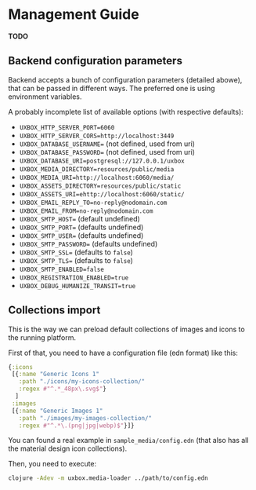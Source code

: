 # Management Guide #

**TODO**


## Backend configuration parameters ##

Backend accepts a bunch of configuration parameters (detailed abowe),
that can be passed in different ways. The preferred one is using
environment variables.


A probably incomplete list of available options (with respective defaults):

- `UXBOX_HTTP_SERVER_PORT=6060`
- `UXBOX_HTTP_SERVER_CORS=http://localhost:3449`
- `UXBOX_DATABASE_USERNAME=` (not defined, used from uri)
- `UXBOX_DATABASE_PASSWORD=` (not defined, used from uri)
- `UXBOX_DATABASE_URI=postgresql://127.0.0.1/uxbox`
- `UXBOX_MEDIA_DIRECTORY=resources/public/media`
- `UXBOX_MEDIA_URI=http://localhost:6060/media/`
- `UXBOX_ASSETS_DIRECTORY=resources/public/static`
- `UXBOX_ASSETS_URI=ehttp://localhost:6060/static/`
- `UXBOX_EMAIL_REPLY_TO=no-reply@nodomain.com`
- `UXBOX_EMAIL_FROM=no-reply@nodomain.com`
- `UXBOX_SMTP_HOST=`     (default undefined)
- `UXBOX_SMTP_PORT=`     (defaults undefined)
- `UXBOX_SMTP_USER=`     (defaults undefined)
- `UXBOX_SMTP_PASSWORD=` (defaults undefined)
- `UXBOX_SMTP_SSL=`      (defaults to `false`)
- `UXBOX_SMTP_TLS=`      (defaults to `false`)
- `UXBOX_SMTP_ENABLED=false`
- `UXBOX_REGISTRATION_ENABLED=true`
- `UXBOX_DEBUG_HUMANIZE_TRANSIT=true`


## Collections import ##

This is the way we can preload default collections of images and icons to the
running platform.

First of that, you need to have a configuration file (edn format) like
this:

```clojure
{:icons
 [{:name "Generic Icons 1"
   :path "./icons/my-icons-collection/"
   :regex #"^.*_48px\.svg$"}
  ]
 :images
 [{:name "Generic Images 1"
   :path "./images/my-images-collection/"
   :regex #"^.*\.(png|jpg|webp)$"}]}
```

You can found a real example in `sample_media/config.edn` (that also
has all the material design icon collections).

Then, you need to execute:

```bash
clojure -Adev -m uxbox.media-loader ../path/to/config.edn
```
